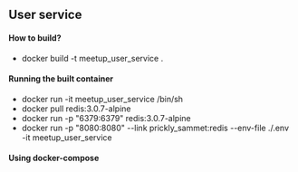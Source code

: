 ## User service

#### How to build?
 - docker build -t meetup_user_service .

#### Running the built container
 - docker run -it meetup_user_service /bin/sh
 - docker pull redis:3.0.7-alpine
 - docker run -p "6379:6379" redis:3.0.7-alpine
 - docker run -p "8080:8080" --link prickly_sammet:redis --env-file ./.env -it meetup_user_service

#### Using docker-compose
